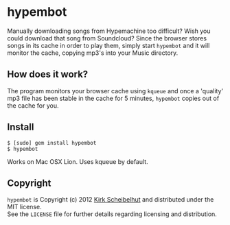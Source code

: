 # hypembot

Manually downloading songs from Hypemachine too difficult? Wish you could
download that song from Soundcloud? Since the browser stores songs in its cache
in order to play them, simply start `hypembot` and it will monitor the cache,
copying mp3's into your Music directory.

## How does it work?

The program monitors your browser cache using `kqueue` and once a 'quality' mp3
file has been stable in the cache for 5 minutes, `hypembot` copies out of the
cache for you.

## Install

    $ [sudo] gem install hypembot
    $ hypembot

Works on Mac OSX Lion. Uses kqueue by default.

## Copyright

`hypembot` is Copyright (c) 2012 [Kirk Scheibelhut](http://scheibo.com/about) and distributed under the MIT license.<br />
See the `LICENSE` file for further details regarding licensing and distribution.
